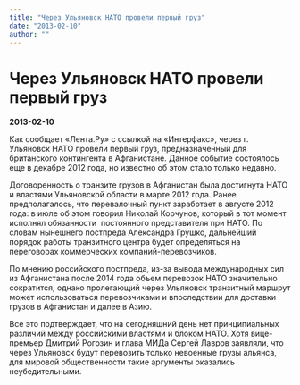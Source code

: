 ```yaml
---
title: "Через Ульяновск НАТО провели первый груз"
date: "2013-02-10"
author: ""
---
```


# Через Ульяновск НАТО провели первый груз

**2013-02-10** 

Как сообщает «Лента.Ру» с ссылкой на «Интерфакс», через г. Ульяновск НАТО провели первый груз, предназначенный для британского контингента в Афганистане. Данное событие состоялось еще в декабре 2012 года, но известно об этом стало только недавно.

Договоренность о транзите грузов в Афганистан была достигнута НАТО и властями Ульяновской области в марте 2012 года. Ранее предполагалось, что перевалочный пункт заработает в августе 2012 года: в июле об этом говорил Николай Корчунов, который в тот момент исполнял обязанности  постоянного представителя при НАТО. По словам нынешнего постпреда Александра Грушко, дальнейший порядок работы транзитного центра будет определяться на переговорах коммерческих компаний-перевозчиков.

По мнению российского постпреда, из-за вывода международных сил из Афганистана после 2014 года объем перевозок НАТО значительно сократится, однако пролегающий через Ульяновск транзитный маршрут может использоваться перевозчиками и впоследствии для доставки грузов в Афганистан и далее в Азию.

Все это подтверждает, что на сегодняшний день нет принципиальных различий между российскими властями и блоком НАТО. Хотя вице-премьер Дмитрий Рогозин и глава МИДа Сергей Лавров заявляли, что через Ульяновск будут перевозить только невоенные грузы альянса, для мировой общественности такие аргументы оказались неубедительными.